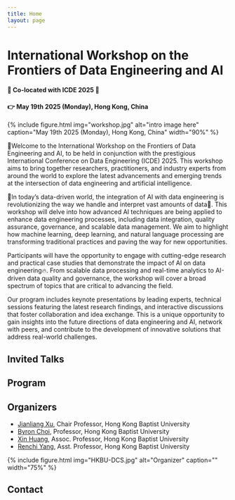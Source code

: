 ```yaml
---
title: Home
layout: page
---
```


# International Workshop on the Frontiers of Data Engineering and AI
#### 🎉 Co-located with ICDE 2025 🎉
#### 👉 May 19th 2025 (Monday), Hong Kong, China 

{% include figure.html img="workshop.jpg" alt="intro image here" caption="May 19th 2025 (Monday), Hong Kong, China" width="90%" %}

🎉Welcome to the International Workshop on the Frontiers of Data Engineering and AI, to be held in conjunction with the prestigious International Conference on Data Engineering (ICDE) 2025. This workshop aims to bring together researchers, practitioners, and industry experts from around the world to explore the latest advancements and emerging trends at the intersection of data engineering and artificial intelligence.

📢In today’s data-driven world, the integration of AI with data engineering is revolutionizing the way we handle and interpret vast amounts of data🚀. This workshop will delve into how advanced AI techniques are being applied to enhance data engineering processes, including data integration, quality assurance, governance, and scalable data management. We aim to highlight how machine learning, deep learning, and natural language processing are transforming traditional practices and paving the way for new opportunities.

Participants will have the opportunity to engage with cutting-edge research and practical case studies that demonstrate the impact of AI on data engineering🔥. From scalable data processing and real-time analytics to AI-driven data quality and governance, the workshop will cover a broad spectrum of topics that are critical to advancing the field.

Our program includes keynote presentations by leading experts, technical sessions featuring the latest research findings, and interactive discussions that foster collaboration and idea exchange. This is a unique opportunity to gain insights into the future directions of data engineering and AI, network with peers, and contribute to the development of innovative solutions that address real-world challenges.

<!--{% include toc.html %}-->

<!---------->

<!--{% include template/credits.html %}-->

## Invited Talks

## Program

## Organizers

- [Jianliang Xu](https://www.comp.hkbu.edu.hk/~xujl/), Chair Professor, Hong Kong Baptist University
- [Byron Choi](https://www.comp.hkbu.edu.hk/~bchoi/), Professor, Hong Kong Baptist University
- [Xin Huang](https://www.comp.hkbu.edu.hk/~xinhuang/), Assoc. Professor, Hong Kong Baptist University
- [Renchi Yang](https://www.comp.hkbu.edu.hk/~renchi/), Asst. Professor, Hong Kong Baptist University

{% include figure.html img="HKBU-DCS.jpg" alt="Organizer" caption="" width="75%" %}

## Contact
